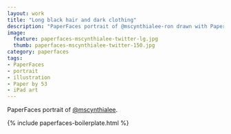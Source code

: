 ```yaml
---
layout: work
title: "Long black hair and dark clothing"
description: "PaperFaces portrait of @mscynthialee-ron drawn with Paper by 53 on an iPad."
image: 
  feature: paperfaces-mscynthialee-twitter-lg.jpg
  thumb: paperfaces-mscynthialee-twitter-150.jpg
category: paperfaces
tags: 
- PaperFaces
- portrait
- illustration
- Paper by 53
- iPad art
---
```


PaperFaces portrait of [@mscynthialee](http://twitter.com/mscynthialee).

{% include paperfaces-boilerplate.html %}